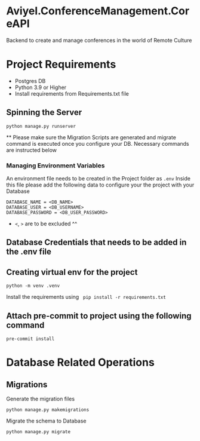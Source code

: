 # Aviyel.ConferenceManagement.CoreAPI

Backend to create and manage conferences in the world of Remote Culture


# Project Requirements
- Postgres DB
- Python 3.9 or Higher
- Install requirements from Requirements.txt file
## Spinning the Server

`python manage.py runserver`

** Please make sure the Migration Scripts are generated and migrate command is executed once you configure your DB. Necessary commands are instructed below


### Managing Environment Variables

An environment file needs to be created in the Project folder as `.env`
Inside this file please add the following data to configure your the project with your Database

```
DATABASE_NAME = <DB_NAME>
DATABASE_USER = <DB_USERNAME>
DATABASE_PASSWORD = <DB_USER_PASSWORD>
```

- `<`, `>` are to be excluded ^^

## Database Credentials that needs to be added in the .env file

## Creating virtual env for the project

`python -m venv .venv`

Install the requirements using ` pip install -r requirements.txt`

## Attach pre-commit to project using the following command

`pre-commit install`

# Database Related Operations

## Migrations

Generate the migration files

`python manage.py makemigrations`

Migrate the schema to Database

`python manage.py migrate`
